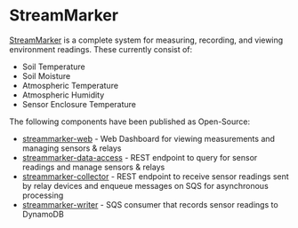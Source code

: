 # StreamMarker

[StreamMarker](https://www.streammarker.com/) is a complete system for measuring, recording, and viewing environment readings. These currently consist of:
 * Soil Temperature
 * Soil Moisture
 * Atmospheric Temperature
 * Atmospheric Humidity
 * Sensor Enclosure Temperature

The following components have been published as Open-Source:
 * [streammarker-web](https://github.com/urlgrey/streammarker-web) - Web Dashboard for viewing measurements and managing sensors & relays
 * [streammarker-data-access](https://github.com/urlgrey/streammarker-data-access) - REST endpoint to query for sensor readings and manage sensors & relays
 * [streammarker-collector](https://github.com/urlgrey/streammarker-collector) - REST endpoint to receive sensor readings sent by relay devices and enqueue messages on SQS for asynchronous processing
 * [streammarker-writer](https://github.com/urlgrey/streammarker-writer) - SQS consumer that records sensor readings to DynamoDB
